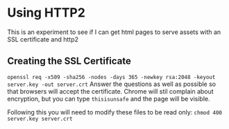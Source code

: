 # Using HTTP2

This is an experiment to see if I can get html pages to serve assets with an SSL certificate and http2

## Creating the SSL Certificate

```openssl req -x509 -sha256 -nodes -days 365 -newkey rsa:2048 -keyout server.key -out server.crt```
Answer the questions as well as possible so that browsers will accept the certificate. Chrome will stil complain about encryption, but you can type `thisisunsafe` and the page will be visible.

Following this you will need to modify these files to be read only:
`chmod 400 server.key server.crt`